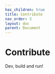 ```yaml
---
has_children: true
title: Contribute
nav_order: 3
layout: doc
parent: Document
---
```


# Contribute

Dev, build and run!
